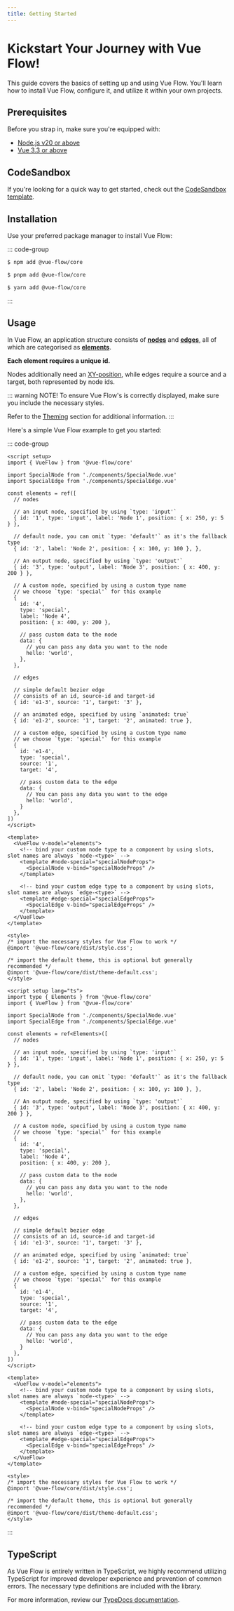 ```yaml
---
title: Getting Started
---
```


<script setup>
import LogosJavascript from '~icons/logos/javascript';
import LogosTypescript from '~icons/logos/typescript-icon';
</script>

# Kickstart Your Journey with Vue Flow!

This guide covers the basics of setting up and using Vue Flow. You'll learn how to install Vue Flow, configure it, and
utilize it within your own projects.

## Prerequisites

Before you strap in, make sure you're equipped with:

- [Node.js v20 or above](https://nodejs.org/)
- [Vue 3.3 or above](https://vuejs.org/)

## CodeSandbox

If you're looking for a quick way to get started, check out the [CodeSandbox template](https://codesandbox.io/p/sandbox/vue-flow-basic-gfgro4).

## Installation

Use your preferred package manager to install Vue Flow:

::: code-group

```sh [npm]
$ npm add @vue-flow/core
```

```sh [pnpm]
$ pnpm add @vue-flow/core
```

```sh [yarn]
$ yarn add @vue-flow/core
```

:::

## Usage

In Vue Flow, an application structure consists of [**nodes**](/typedocs/interfaces/Node)
and [**edges**](/typedocs/types/Edge), all of which are categorised as [**elements**](/typedocs/types/Elements).

**Each element requires a unique id.**

Nodes additionally need an [XY-position](/typedocs/interfaces/XYPosition), while edges require a source and a
target, both represented by node ids.

::: warning NOTE!
To ensure Vue Flow's is correctly displayed, make sure you include the necessary styles.

Refer to the [Theming](/guide/theming) section for additional information.
:::

Here's a simple Vue Flow example to get you started:

::: code-group

```vue [<LogosJavascript />]
<script setup>
import { VueFlow } from '@vue-flow/core'

import SpecialNode from './components/SpecialNode.vue'
import SpecialEdge from './components/SpecialEdge.vue'

const elements = ref([
  // nodes

  // an input node, specified by using `type: 'input'`
  { id: '1', type: 'input', label: 'Node 1', position: { x: 250, y: 5 } },

  // default node, you can omit `type: 'default'` as it's the fallback type
  { id: '2', label: 'Node 2', position: { x: 100, y: 100 }, },

  // An output node, specified by using `type: 'output'`
  { id: '3', type: 'output', label: 'Node 3', position: { x: 400, y: 200 } },

  // A custom node, specified by using a custom type name
  // we choose `type: 'special'` for this example
  {
    id: '4',
    type: 'special',
    label: 'Node 4',
    position: { x: 400, y: 200 },

    // pass custom data to the node
    data: {
      // you can pass any data you want to the node
      hello: 'world',
    },
  },

  // edges

  // simple default bezier edge
  // consists of an id, source-id and target-id
  { id: 'e1-3', source: '1', target: '3' },

  // an animated edge, specified by using `animated: true`
  { id: 'e1-2', source: '1', target: '2', animated: true },

  // a custom edge, specified by using a custom type name
  // we choose `type: 'special'` for this example
  {
    id: 'e1-4',
    type: 'special',
    source: '1',
    target: '4',

    // pass custom data to the edge
    data: {
      // You can pass any data you want to the edge       
      hello: 'world',
    }
  },
])
</script>

<template>
  <VueFlow v-model="elements">
    <!-- bind your custom node type to a component by using slots, slot names are always `node-<type>` -->
    <template #node-special="specialNodeProps">
      <SpecialNode v-bind="specialNodeProps" />
    </template>

    <!-- bind your custom edge type to a component by using slots, slot names are always `edge-<type>` -->
    <template #edge-special="specialEdgeProps">
      <SpecialEdge v-bind="specialEdgeProps" />
    </template>
  </VueFlow>
</template>

<style>
/* import the necessary styles for Vue Flow to work */
@import '@vue-flow/core/dist/style.css';

/* import the default theme, this is optional but generally recommended */
@import '@vue-flow/core/dist/theme-default.css';
</style>
```

```vue [<LogosTypescript />]
<script setup lang="ts">
import type { Elements } from '@vue-flow/core'  
import { VueFlow } from '@vue-flow/core'

import SpecialNode from './components/SpecialNode.vue'
import SpecialEdge from './components/SpecialEdge.vue'

const elements = ref<Elements>([
  // nodes
    
  // an input node, specified by using `type: 'input'`
  { id: '1', type: 'input', label: 'Node 1', position: { x: 250, y: 5 } },

  // default node, you can omit `type: 'default'` as it's the fallback type
  { id: '2', label: 'Node 2', position: { x: 100, y: 100 }, },

  // An output node, specified by using `type: 'output'`
  { id: '3', type: 'output', label: 'Node 3', position: { x: 400, y: 200 } },
    
  // A custom node, specified by using a custom type name
  // we choose `type: 'special'` for this example
  { 
    id: '4', 
    type: 'special', 
    label: 'Node 4', 
    position: { x: 400, y: 200 },

    // pass custom data to the node
    data: {
      // you can pass any data you want to the node
      hello: 'world',
    },
  },  

  // edges
    
  // simple default bezier edge
  // consists of an id, source-id and target-id
  { id: 'e1-3', source: '1', target: '3' },

  // an animated edge, specified by using `animated: true`
  { id: 'e1-2', source: '1', target: '2', animated: true },
    
  // a custom edge, specified by using a custom type name
  // we choose `type: 'special'` for this example
  { 
    id: 'e1-4', 
    type: 'special', 
    source: '1', 
    target: '4',
    
    // pass custom data to the edge
    data: {
      // You can pass any data you want to the edge       
      hello: 'world',
    }
  },
])
</script>

<template>
  <VueFlow v-model="elements">
    <!-- bind your custom node type to a component by using slots, slot names are always `node-<type>` -->
    <template #node-special="specialNodeProps">
      <SpecialNode v-bind="specialNodeProps" />
    </template>

    <!-- bind your custom edge type to a component by using slots, slot names are always `edge-<type>` -->
    <template #edge-special="specialEdgeProps">
      <SpecialEdge v-bind="specialEdgeProps" />
    </template>
  </VueFlow>
</template>

<style>
/* import the necessary styles for Vue Flow to work */
@import '@vue-flow/core/dist/style.css';

/* import the default theme, this is optional but generally recommended */
@import '@vue-flow/core/dist/theme-default.css';
</style>
```

:::

## TypeScript

As Vue Flow is entirely written in TypeScript, we highly recommend utilizing TypeScript for improved developer
experience and prevention of common errors.
The necessary type definitions are included with the library.

For more information, review our [TypeDocs documentation](/typedocs/).
